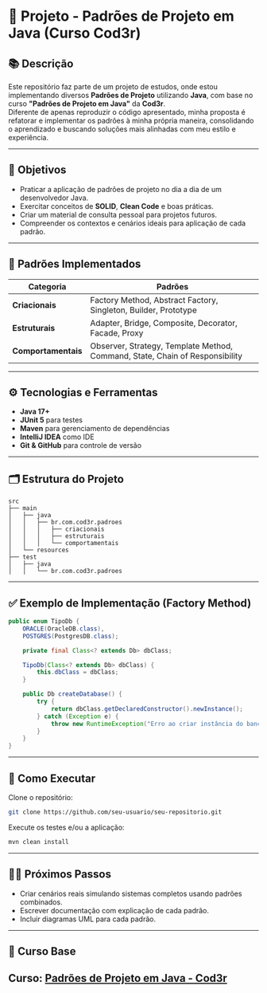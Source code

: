 # 🏰 Projeto - Padrões de Projeto em Java (Curso Cod3r)

## 📚 Descrição
Este repositório faz parte de um projeto de estudos, onde estou implementando diversos **Padrões de Projeto** utilizando **Java**, com base no curso **"Padrões de Projeto em Java"** da **Cod3r**.  
Diferente de apenas reproduzir o código apresentado, minha proposta é refatorar e implementar os padrões à minha própria maneira, consolidando o aprendizado e buscando soluções mais alinhadas com meu estilo e experiência.

---

## 🎯 Objetivos
- Praticar a aplicação de padrões de projeto no dia a dia de um desenvolvedor Java.
- Exercitar conceitos de **SOLID**, **Clean Code** e boas práticas.
- Criar um material de consulta pessoal para projetos futuros.
- Compreender os contextos e cenários ideais para aplicação de cada padrão.

---

## 📂 Padrões Implementados
| Categoria               | Padrões                                                         |
|------------------|------------------------------------------------------------------------|
| **Criacionais**         | Factory Method, Abstract Factory, Singleton, Builder, Prototype |
| **Estruturais**          | Adapter, Bridge, Composite, Decorator, Facade, Proxy            |
| **Comportamentais** | Observer, Strategy, Template Method, Command, State, Chain of Responsibility |

---

## ⚙️ Tecnologias e Ferramentas
- **Java 17+**
- **JUnit 5** para testes
- **Maven** para gerenciamento de dependências
- **IntelliJ IDEA** como IDE
- **Git & GitHub** para controle de versão

---

## 🗂 Estrutura do Projeto
```text
src
├── main
│   ├── java
│   │   ├── br.com.cod3r.padroes
│   │   │   ├── criacionais
│   │   │   ├── estruturais
│   │   │   └── comportamentais
│   └── resources
├── test
│   ├── java
│   │   └── br.com.cod3r.padroes
```

---

## ✅ Exemplo de Implementação (Factory Method)
```java
public enum TipoDb {
    ORACLE(OracleDB.class),
    POSTGRES(PostgresDB.class);

    private final Class<? extends Db> dbClass;

    TipoDb(Class<? extends Db> dbClass) {
        this.dbClass = dbClass;
    }

    public Db createDatabase() {
        try {
            return dbClass.getDeclaredConstructor().newInstance();
        } catch (Exception e) {
            throw new RuntimeException("Erro ao criar instância do banco: " + dbClass.getSimpleName(), e);
        }
    }
}
```

---

## 🚀 Como Executar
Clone o repositório:
```bash
git clone https://github.com/seu-usuario/seu-repositorio.git
```

Execute os testes e/ou a aplicação:
```bash
mvn clean install
```

---

## 🏃‍♂️ Próximos Passos
- Criar cenários reais simulando sistemas completos usando padrões combinados.
- Escrever documentação com explicação de cada padrão.
- Incluir diagramas UML para cada padrão.

---

## 📅 Curso Base
Curso: [Padrões de Projeto em Java - Cod3r](https://www.cod3r.com.br/)  
---

